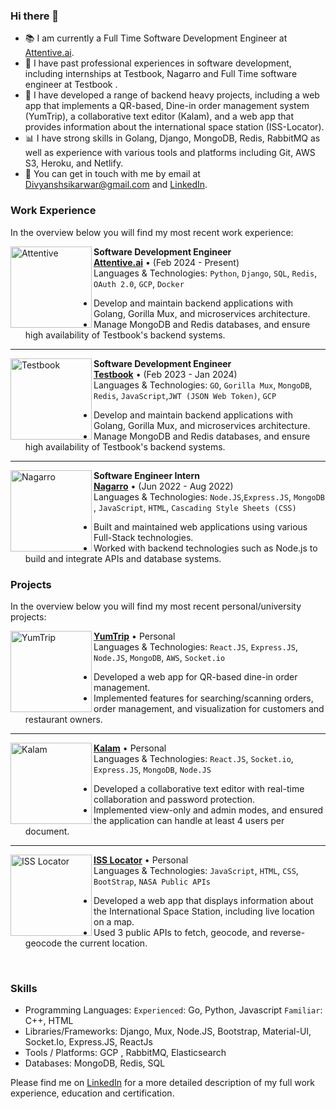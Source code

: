 ### Hi there 👋
- 📚 I am currently a Full Time Software Development Engineer at [Attentive.ai](https://attentive.ai/).
- 🔨 I have past professional experiences in software development, including internships at Testbook, Nagarro and Full Time software engineer at Testbook .
- 📱 I have developed a range of backend heavy projects, including a web app that implements a QR-based, Dine-in order management system (YumTrip), a collaborative text editor (Kalam), and a web app that provides information about the international space station (ISS-Locator).
- 📊 I have strong skills in Golang, Django, MongoDB, Redis, RabbitMQ as well as experience with various tools and platforms including Git, AWS S3, Heroku, and Netlify.
- 💬 You can get in touch with me by email at [Divyanshsikarwar@gmail.com](mailto:Divyanshsikarwar@gmail.com) and [LinkedIn](https://www.linkedin.com/in/divyanshsikarwar/).
### Work Experience
In the overview below you will find my most recent work experience:

[<img align="left" height="130px" width="130px" alt="Attentive" src="https://cdn-images-1.medium.com/v2/resize:fit:1200/1*5-TqyuB9yYpbbq-3IzXhhg.png"/>](https://attentive.ai/)

**Software Development Engineer** \
[**Attentive.ai**](https://attentive.ai/) • (Feb 2024 - Present) \
Languages & Technologies: `Python`, `Django`, `SQL`, `Redis`, `OAuth 2.0`, `GCP`, `Docker`
  - Develop and maintain backend applications with Golang, Gorilla Mux, and microservices architecture.
  - Manage MongoDB and Redis databases, and ensure high availability of Testbook's backend systems.

---

[<img align="left" height="130px" width="130px" alt="Testbook" src="https://i.ibb.co/sK6xQqG/11621-testbook.webp"/>](https://testbook.com/)

**Software Development Engineer** \
[**Testbook**](https://testbook.com/) • (Feb 2023 - Jan 2024) \
Languages & Technologies: `GO`, `Gorilla Mux`, `MongoDB`, `Redis`, `JavaScript`,`JWT (JSON Web Token)`, `GCP` 
  - Develop and maintain backend applications with Golang, Gorilla Mux, and microservices architecture.
  - Manage MongoDB and Redis databases, and ensure high availability of Testbook's backend systems.

---


[<img align="left" height="130px" width="130px" alt="Nagarro" src="https://i.postimg.cc/RhL4thVZ/Nagarro.jpg"/>](https://www.nagarro.com/en)

**Software Engineer Intern** \
[**Nagarro**](https://www.nagarro.com/en) • (Jun 2022 - Aug 2022) \
Languages & Technologies: `Node.JS`,`Express.JS`, `MongoDB` , `JavaScript`, `HTML`, `Cascading Style Sheets (CSS)`
  - Built and maintained web applications using various Full-Stack technologies.
  - Worked with backend technologies such as Node.js to build and integrate APIs and database systems.


### Projects

In the overview below you will find my most recent personal/university projects:

[<img align="left" height="130px" width="130px" alt="YumTrip" src="https://i.postimg.cc/ZRhwGd2j/Yum-Trip-Logo-Copy.png"/>](https://yumtrip.netlify.app/)

[**YumTrip**](https://yumtrip.netlify.app/) • Personal \
Languages & Technologies: `React.JS`, `Express.JS`, `Node.JS`, `MongoDB`, `AWS`, `Socket.io`
  - Developed a web app for QR-based dine-in order management.
  - Implemented features for searching/scanning orders, order management, and visualization for customers and restaurant owners.

---
[<img align="left" height="130px" width="130px" alt="Kalam" src="https://i.postimg.cc/vmmncH9M/Secure-Coding.jpg"/>](http://kalam-editor.netlify.app/)

[**Kalam**](http://kalam-editor.netlify.app/) • Personal \
Languages & Technologies: `React.JS`, `Socket.io`, `Express.JS`, `MongoDB`, `Node.JS`
  - Developed a collaborative text editor with real-time collaboration and password protection.
  - Implemented view-only and admin modes, and ensured the application can handle at least 4 users per document.

---
[<img align="left" height="130px" width="130px" alt="ISS Locator" src="https://i.postimg.cc/XYSxGF7W/ggfgg.jpg"/>](http://allaboutiss.000webhostapp.com/)

[**ISS Locator**](http://allaboutiss.000webhostapp.com/) • Personal \
Languages & Technologies: `JavaScript`, `HTML`, `CSS`, `BootStrap`, `NASA Public APIs`
  - Developed a web app that displays information about the International Space Station, including live location on a map.
  - Used 3 public APIs to fetch, geocode, and reverse-geocode the current location.
<br/>

### Skills
- Programming Languages:	`Experienced`: Go, Python, Javascript `Familiar`: C++, HTML 
- Libraries/Frameworks: Django, Mux, Node.JS, Bootstrap, Material-UI, Socket.Io, Express.JS, ReactJs
- Tools / Platforms:	GCP , RabbitMQ, Elasticsearch 
- Databases:	MongoDB, Redis, SQL

Please find me on [LinkedIn](https://www.linkedin.com/in/divyanshsikarwar/) for a more detailed description of my full work experience, education and certification.
